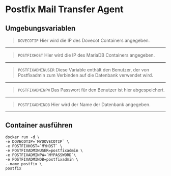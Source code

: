 
# Postfix Mail Transfer Agent

## Umgebungsvariablen

>`DOVECOTIP` Hier wird die IP des Dovecot Containers angegeben.
---
>`POSTFIXHOST` Hier wird die IP des MariaDB Containers angegeben.
---
>`POSTFIXADMINUSER` Diese Variable enthält den Benutzer, der von Postfixadmin zum Verbinden auf die Datenbank verwendet wird.
---
>`POSTFIXADMINPW` Das Passwort für den Benutzer ist hier abgespeichert.
---
>`POSTFIXADMINDB` Hier wird der Name der Datenbank angegeben.
---

## Container ausführen

```
docker run -d \
-e DOVECOTIP=`MYDOVECOTIP` \
-e POSTFIXHOST=`MYHOST` \
-e POSTFIXADMINUSER=postfixadmin \
-e POSTFIXADMINPW=`MYPASSWORD`\
-e POSTFIXADMINDB=postfixadmin \
--name postfix \
postfix
```
